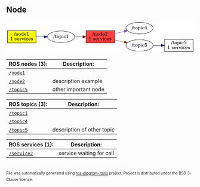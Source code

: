 <!--
File was automatically generated using 'ros-diagram-tools' project.
Project is distributed under the BSD 3-Clause license.
-->

## Node

[![/node2](n__node2.png "/node2")](n__node2.png)

| ROS nodes (3): | Description: |
| -------------- | ------------ |
| [`/node1`](n__node1.md) |  |
| [`/node2`](n__node2.md) | description example |
| [`/topic5`](n__topic5.md) | other important node |

| ROS topics (3): | Description: |
| --------------- | ------------ |
| [`/topic1`](t__topic1.md) |  |
| [`/topic4`](t__topic4.md) |  |
| [`/topic5`](t__topic5.md) | description of other topic |

| ROS services (1): | Description: |
| ----------------- | ------------ |
| [`/service2`](s__service2.md) | service waiting for call |


</br>
<font size="1">
File was automatically generated using <a href="https://github.com/anetczuk/ros-diagram-tools"><i>ros-diagram-tools</i></a> project.
Project is distributed under the BSD 3-Clause license.
</font>
